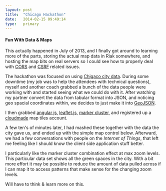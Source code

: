 ```yaml
---
layout: post
title:  "Chicago Hackathon"
date:   2014-02-15 09:49:14
type:   primary
---
```


#### Fun With Data & Maps

This actually happened in July of 2013, and I finally got around to learning more
of the parts, storing the actual map data in Riak somewhere, and hosting the map
bits on real servers so I could see how to properly deal with
[CORS](http://www.w3.org/TR/cors) and 
[CSRF](http://en.wikipedia.org/wiki/Cross-site_request_forgery) related issues.

The hackathon was focused on using [Chigaco city data](https://data.cityofchicago.org/).
During some downtime (my job was to help the attendees with technical questions),
myself and another coach grabbed a bunch of the data people were working with and
started seeing what we could do with it.  After watching my partner convert the
data from tabular format into JSON, and noticing geo spacial coordinates within,
we decides to just make it into [GeoJSON](http://geojson.org).

I then grabbed [angular js](http://angularjs.org/), [leaflet.js](http://leafletjs.com), 
[marker cluster](https://github.com/Leaflet/Leaflet.markercluster), and registered
up a [cloudmade](http://cloudmade.com/documentation/map-tiles) map tiles account.

A few ten's of minutes later, I had mashed these together with the data the city
gave us, and ended up with the simple map control below.  Afterward, we had a few
conversations with people on the *Internet of Things*, that left me feeling like I
should know the client side application stuff better.

I particularly like the marker cluster combination effect at max zoom levels.  This
particular data set shows all the green spaces in the city.  With a bit more
effort it may be possible to reduce the amount of data pulled across if I can map it
to access patterns that make sense for the changing zoom levels.

Will have to think & learn more on this.

<!-- ######################################################### -->

<script src="https://ajax.googleapis.com/ajax/libs/angularjs/1.0.7/angular.min.js"></script>

<link rel="stylesheet" href="http://cdn.leafletjs.com/leaflet-0.6.2/leaflet.css" />
<script src="http://cdn.leafletjs.com/leaflet-0.6.2/leaflet.js"></script>

<link rel="stylesheet" href="/assets/css/markercluster.css" />

<script src="/assets/js/leaflet.markercluster-src.js"></script>

<script type="text/javascript">
var map = null;

function FetchCtrl($scope, $http, $templateCache) {
  $scope.fetch = function() {
    $scope.code = null;
    $scope.response = null;

    $http({method: $scope.method, url: $scope.url, headers: {'Authorization': 'OAuth mhealthv3-t6aiY7BJo64oytyDPDHXrg-S55f8IoyHdYsBeKquaQrYQ'}, cache: $templateCache}).
      success(function(data, status) {
        $scope.status = status;
        $scope.data = data;

        if (data == null) {
          return;
        }

        // http://cloudmade.com/documentation/map-tiles
        // http://cloudmade.com/documentation/auth
        // curl -X POST 'http://auth.cloudmade.com/token/d42764c2031943b8967bd982c2d6122d?userid=randy.secrist@gmail.com&deviceid=web'
        var cloudmade = L.tileLayer('http://{s}.tile.cloudmade.com/{key}/999@2x/256/{z}/{x}/{y}.png?token={token}', {
          maxZoom: 18,
          attribution: 'Map data &copy; 2014 OpenStreetMap contributors, Imagery &copy; 2014 CloudMade',
          key: 'd42764c2031943b8967bd982c2d6122d',
          token: 'd1ab8aa7b4974c7f965449030f7e4c63'
        });

        try {
          map = L.map('map')
            .addLayer(cloudmade);
        }
        catch (Exception) {
          if (map != null) {
            map.remove();
          }
        }

        var markers = L.markerClusterGroup();

        var geoJsonLayer = L.geoJson(data, {
          pointToLayer: function(f, latlon) {
            var sizes = {
              small: [20, 50],
              medium: [30, 70],
              large: [35, 90]
            };

            var fp = f.properties || {};
            var size = fp['marker-size'] || 'medium';
            var symbol = (fp['marker-symbol']) ? '-' + fp['marker-symbol'] : '';
            var color = fp['marker-color'] || '7e7e7e';
            color = color.replace('#', '');

            var url = 'http://a.tiles.mapbox.com/v3/marker/' +
              'pin-' +
              // Internet Explorer does not support the `size[0]` syntax.
              size.charAt(0) + symbol + '+' + color +
              ((window.devicePixelRatio === 2) ? '@2x' : '') +
              '.png';

            return new L.Marker(latlon, {
              icon: new L.icon({
                iconUrl: url,
                iconSize: sizes[size],
                iconAnchor: [sizes[size][0] / 2, sizes[size][1] / 2],
                popupAnchor: [sizes[size][0] / 2, 0]
              })
            });
          },
          onEachFeature: function(feature, layer) {
            var keys = Object.keys(feature.properties)
            if (keys.length > 0) {
              var popup_string = '';
              for (var i = 0; i < keys.length; i++) {
                if (keys[i].substring(0, 'marker-'.length) != 'marker-') {
                  popup_string = popup_string + keys[i] + ":   " +  feature.properties[keys[i]] + "\n";
                }
              }
              layer.bindPopup(popup_string);
            }
          }
        });

        markers.addLayer(geoJsonLayer);

        if (map != null) {
          map.addLayer(markers);
          map.fitBounds(markers.getBounds());
        }
      }).
      error(function(data, status) {
        $scope.data = data || "Request failed";
        $scope.status = status;
    });
  };

  $scope.updateModel = function(method, url) {
    $scope.method = method;
    $scope.url = url;
  };

  // Init scope, used when page loads
  $scope.init = function () {
    $scope.method = 'GET';
    $scope.url = 'https://api-mhealth.dev.attcompute.com/v3/ownership/GgVEp0xY37emkWi8Pq8Ot4bQO8H/document/chicago_green_roofs';
    $scope.fetch();
  };
}
</script>

<div ng-app="">
  <div ng-controller="FetchCtrl" data-ng-init="init()">
    <!-- Angular JS Things
    <select ng-model="method">
      <option>GET</option>
      <option>JSONP</option>
    </select>
    <button ng-click="fetch()">Load Map</button><br>
    <input type="text" ng-model="url" size="80"/>
    <button ng-click="updateModel('GET', 'https://api-mhealth.dev.attcompute.com/v3/ownership/GgVEp0xY37emkWi8Pq8Ot4bQO8H/document/chicago_green_roofs')">Chicago Green Roof</button>
    -->
  </div>
  
</div>

<div id="map" style="margin: auto; display: block;"/>
